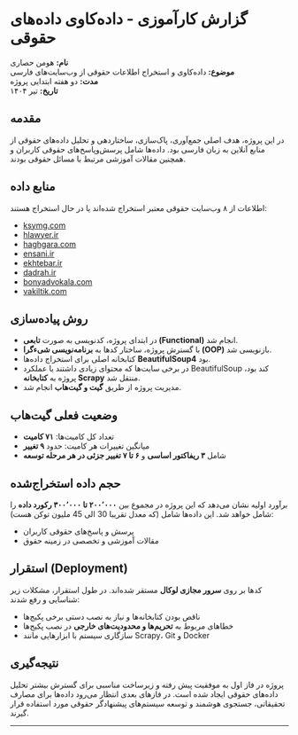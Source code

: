 # گزارش کارآموزی - داده‌کاوی داده‌های حقوقی

**نام:** هومن حصاری  
**موضوع:** داده‌کاوی و استخراج اطلاعات حقوقی از وب‌سایت‌های فارسی  
**مدت:** دو هفته ابتدایی پروژه  
**تاریخ:** تیر ۱۴۰۴

## مقدمه

در این پروژه، هدف اصلی جمع‌آوری، پاک‌سازی، ساختاردهی و تحلیل داده‌های حقوقی از منابع آنلاین به زبان فارسی بود. داده‌ها شامل پرسش‌وپاسخ‌های حقوقی کاربران و همچنین مقالات آموزشی مرتبط با مسائل حقوقی بودند.

## منابع داده

اطلاعات از ۸ وب‌سایت حقوقی معتبر استخراج شده‌اند یا در حال استخراج هستند:

- [ksymg.com](https://www.ksymg.com/)
- [hlawyer.ir](https://hlawyer.ir/%D9%BE%D8%B1%D8%B3%D8%B4-%D9%88-%D9%BE%D8%A7%D8%B3%D8%AE-%D8%AD%D9%82%D9%88%D9%82%DB%8C/)
- [haghgara.com](https://haghgara.com/question-law/)
- [ensani.ir](https://ensani.ir/fa)
- [ekhtebar.ir](https://www.ekhtebar.ir/)
- [dadrah.ir](https://www.dadrah.ir/)
- [bonyadvokala.com](https://www.bonyadvokala.com/)
- [vakiltik.com](https://www.vakiltik.com/)

## روش پیاده‌سازی

- در ابتدای پروژه، کدنویسی به صورت **تابعی (Functional)** انجام شد.
- با گسترش پروژه، ساختار کدها به **برنامه‌نویسی شیء‌گرا (OOP)** بازنویسی شد.
- کتابخانه اصلی برای استخراج داده‌ها **BeautifulSoup4** بود.
- در برخی سایت‌ها که محتوای زیادی داشتند یا عملکرد BeautifulSoup کند بود، پروژه به **کتابخانه Scrapy** منتقل شد.
- مدیریت پروژه از طریق **گیت و گیت‌هاب** انجام شد.

## وضعیت فعلی گیت‌هاب

- تعداد کل کامیت‌ها: **۷۱ کامیت**
- میانگین تغییرات هر کامیت: حدود **۹ تغییر**
- شامل **۳ ریفاکتور اساسی** و **۶ تا ۷ تغییر جزئی در هر مرحله توسعه**

## حجم داده استخراج‌شده

برآورد اولیه نشان می‌دهد که این پروژه در مجموع بین **۲۰۰٬۰۰۰ تا ۳۰۰٬۰۰۰ رکورد داده** را شامل خواهد شد. این داده‌ها شامل (که معدل تقریبا 30 الی 45 ملیون توکن هست):
- پرسش و پاسخ‌های حقوقی کاربران
- مقالات آموزشی و تخصصی در زمینه حقوق

## استقرار (Deployment)

کدها بر روی **سرور مجازی لوکال** مستقر شده‌اند. در طول استقرار، مشکلات زیر شناسایی و رفع شدند:

- ناقص بودن کتابخانه‌ها و نیاز به نصب دستی برخی پکیج‌ها
- خطاهای مربوط به **تحریم‌ها و محدودیت‌های خارجی** در نصب پکیج‌ها
- سازگاری سیستم با ابزارهایی مانند Scrapy، Git و Docker

## نتیجه‌گیری

پروژه در فاز اول به موفقیت پیش رفته و زیرساخت مناسبی برای گسترش بیشتر تحلیل داده‌های حقوقی ایجاد شده است. در فازهای بعدی انتظار می‌رود داده‌ها برای مصارف تحقیقاتی، جستجوی هوشمند و توسعه سیستم‌های پیشنهادگر حقوقی مورد استفاده قرار گیرند.

---

